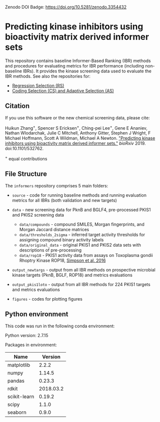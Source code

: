 Zenodo DOI Badge: https://doi.org/10.5281/zenodo.3354432


# Predicting kinase inhibitors using bioactivity matrix derived informer sets
This repository contains baseline Informer-Based Ranking (IBR) methods and procedures for evaluating metrics for IBR performance (including non-baseline IBRs).
It provides the kinase screening data used to evaluate the IBR methods.
See also the repositories for:
- [Regression Selection (RS)](https://github.com/leepei/informer)
- [Coding Selection (CS) and Adaptive Selection (AS)](https://github.com/wiscstatman/esdd/tree/master/informRset)

## Citation

If you use this software or the new chemical screening data, please cite:

Huikun Zhang<sup>+</sup>, Spencer S Ericksen<sup>+</sup>, Ching-pei Lee<sup>+</sup>, Gene E Ananiev, Nathan Wlodarchak, Julie C Mitchell, Anthony Gitter, Stephen J Wright, F Michael Hoffmann, Scott A Wildman, Michael A Newton.
["Predicting kinase inhibitors using bioactivity matrix derived informer sets."](https://doi.org/10.1101/532762)
*bioRxiv* 2019. doi:10.1101/532762.

<sup>+</sup> equal contributions

## File Structure

The `informers` repository comprises 5 main folders:

- `source` - code for running baseline methods and running evaluation metrics for all IBRs (both validation and new targets)

- `data` - new screening data for PknB and BGLF4, pre-processed PKIS1 and PKIS2 screening data
  - `data/compounds` - compound SMILES, Morgan fingerprints, and Morgan Jaccard distance matrices
  - `data/thresholds_2sigma` - inferred target activity thresholds for assigning compound binary activity labels
  - `data/original_data` - original PKIS1 and PKIS2 data sets with descriptions of pre-processing
  - `data/rop18` - PKIS1 activity data from assays on Toxoplasma gondii Rhoptry Kinase ROP18, [Simpson et al. 2016](https://doi.org/10.1021/acsinfecdis.5b00102)
  
- `output_newtargs` - output from all IBR methods on prospective microbial kinase targets (PknB, BGLF, ROP18) and metrics evaluations

- `output_pkis1loto` - output from all IBR methods for 224 PKIS1 targets and metrics evaluations

- `figures` - codes for plotting figures



## Python environment
This code was run in the following conda environment:

Python version: 2.7.15

Packages in environment:

| Name         | Version     |
| ------------ | ----------- |
| matplotlib   | 2.2.2       |
| numpy        | 1.14.5      |
| pandas       | 0.23.3      |
| rdkit        | 2018.03.2   |
| scikit-learn | 0.19.2      |
| scipy        | 1.1.0       |
| seaborn      | 0.9.0       |


